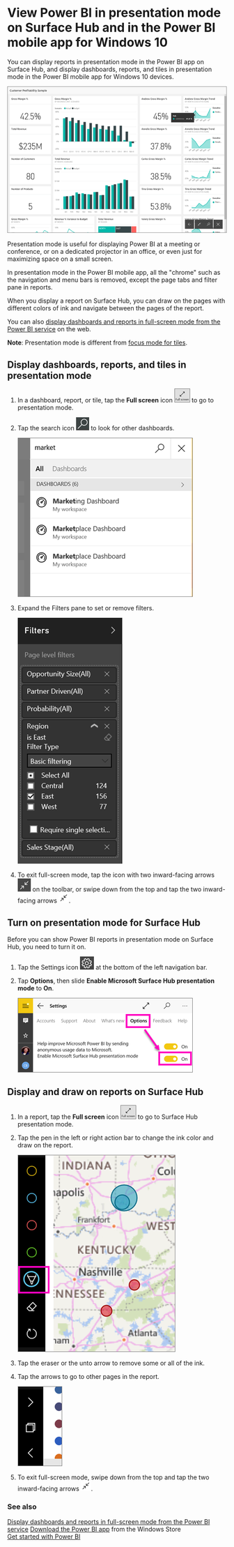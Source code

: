 <properties 
   pageTitle="View Power BI in presentation mode on Surface Hub and in the Power BI mobile app for Windows 10"
   description="Read about viewing Power BI reports in Surface Hub, and viewing Power BI dashboards, reports, and tiles in presentation mode on Windows 10 devices."
   services="powerbi" 
   documentationCenter="" 
   authors="maggiesMSFT" 
   manager="mblythe" 
   backup=""
   editor=""
   tags=""
   qualityFocus="no"
   qualityDate=""/>
 
<tags
   ms.service="powerbi"
   ms.devlang="NA"
   ms.topic="article"
   ms.tgt_pltfrm="NA"
   ms.workload="powerbi"
   ms.date="08/15/2016"
   ms.author="maggies"/>

# View Power BI in presentation mode on Surface Hub and in the Power BI mobile app for Windows 10

You can display reports in presentation mode in the Power BI app on Surface Hub, and display dashboards, reports, and tiles in presentation mode in the Power BI mobile app for Windows 10 devices. 

![](media/powerbi-mobile-win10-app-presentation-mode/power-bi-presentation-mode.png)

Presentation mode is useful for displaying Power BI at a meeting or conference, or on a dedicated projector in an office, or even just for maximizing space on a small screen. 

In presentation mode in the Power BI mobile app, all the "chrome" such as the navigation and menu bars is removed, except the page tabs and filter pane in reports.

When you display a report on Surface Hub, you can draw on the pages with different colors of ink and navigate between the pages of the report.

You can also [display dashboards and reports in full-screen mode from the Power BI service](powerbi-service-dash-and-reports-fullscreen.md) on the web.

**Note**: Presentation mode is different from [focus mode for tiles](powerbi-mobile-tiles-in-the-win10phone-app.md).

## Display dashboards, reports, and tiles in presentation mode

1. In a dashboard, report, or tile, tap the **Full screen** icon ![](media/powerbi-mobile-win10-app-presentation-mode/power-bi-full-screen-icon.png) to go to presentation mode.

2. Tap the search icon ![](media/powerbi-mobile-win10-app-presentation-mode/power-bi-windows-10-presentation-search-icon.png) to look for other dashboards.

    ![](media/powerbi-mobile-win10-app-presentation-mode/power-bi-windows-10-search.png)

3. Expand the Filters pane to set or remove filters.

    ![](media/powerbi-mobile-win10-app-presentation-mode/power-bi-windows-10-presentation-filter.png)

4. To exit full-screen mode, tap the icon with two inward-facing arrows ![](media/powerbi-mobile-win10-app-presentation-mode/power-bi-windows-10-exit-full-screen-icon.png) on the toolbar, or swipe down from the top and tap the two inward-facing arrows ![](media/powerbi-mobile-win10-app-presentation-mode/power-bi-windows-10-exit-full-screen-hub-icon.png).

## Turn on presentation mode for Surface Hub

Before you can show Power BI reports in presentation mode on Surface Hub, you need to turn it on.

1. Tap the Settings icon ![](media/powerbi-mobile-win10-app-presentation-mode/power-bi-settings-icon.png) at the bottom of the left navigation bar.

2. Tap **Options**, then slide **Enable Microsoft Surface Hub presentation mode** to **On**.

    ![](media/powerbi-mobile-win10-app-presentation-mode/power-bi-turn-on-presentation-mode.png)

## Display and draw on reports on Surface Hub

1. In a report, tap the **Full screen** icon ![](media/powerbi-mobile-win10-app-presentation-mode/power-bi-full-screen-icon.png) to go to Surface Hub presentation mode.

2. Tap the pen in the left or right action bar to change the ink color and draw on the report.

    ![](media/powerbi-mobile-win10-app-presentation-mode/power-bi-windows-10-surface-hub-ink.png)

3. Tap the eraser or the unto arrow to remove some or all of the ink.
4. Tap the arrows to go to other pages in the report.

    ![](media/powerbi-mobile-win10-app-presentation-mode/power-bi-windows-10-surface-hub-arrows.png)

2. To exit full-screen mode, swipe down from the top and tap the two inward-facing arrows ![](media/powerbi-mobile-win10-app-presentation-mode/power-bi-windows-10-exit-full-screen-hub-icon.png).

### See also

[Display dashboards and reports in full-screen mode from the Power BI service](powerbi-service-dash-and-reports-fullscreen.md)
[Download the Power BI app](http://go.microsoft.com/fwlink/?LinkID=526478) from the Windows Store  
[Get started with Power BI](powerbi-service-get-started.md)


